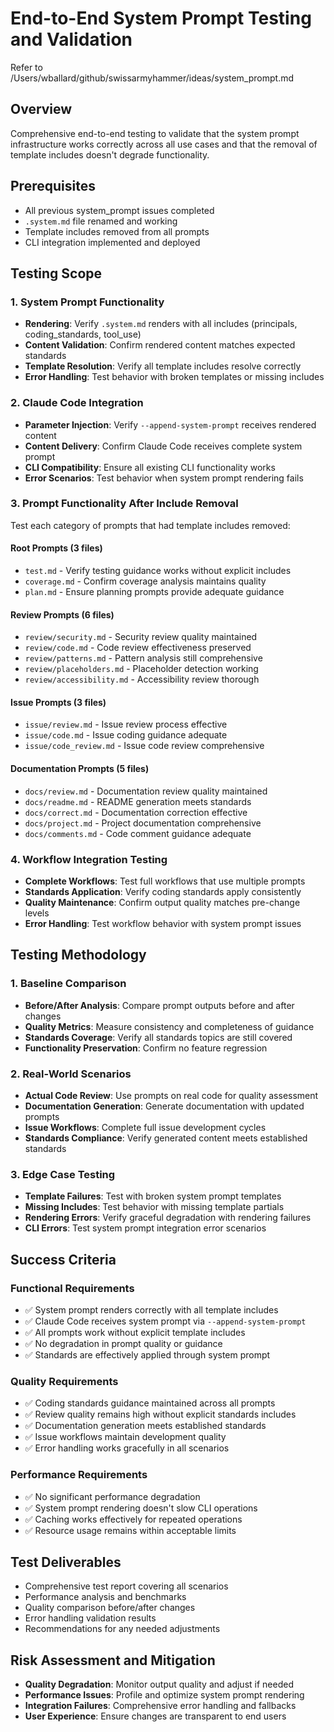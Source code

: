 # End-to-End System Prompt Testing and Validation

Refer to /Users/wballard/github/swissarmyhammer/ideas/system_prompt.md

## Overview
Comprehensive end-to-end testing to validate that the system prompt infrastructure works correctly across all use cases and that the removal of template includes doesn't degrade functionality.

## Prerequisites
- All previous system_prompt issues completed
- `.system.md` file renamed and working
- Template includes removed from all prompts
- CLI integration implemented and deployed

## Testing Scope

### 1. System Prompt Functionality
- **Rendering**: Verify `.system.md` renders with all includes (principals, coding_standards, tool_use)
- **Content Validation**: Confirm rendered content matches expected standards
- **Template Resolution**: Verify all template includes resolve correctly
- **Error Handling**: Test behavior with broken templates or missing includes

### 2. Claude Code Integration
- **Parameter Injection**: Verify `--append-system-prompt` receives rendered content
- **Content Delivery**: Confirm Claude Code receives complete system prompt
- **CLI Compatibility**: Ensure all existing CLI functionality works
- **Error Scenarios**: Test behavior when system prompt rendering fails

### 3. Prompt Functionality After Include Removal
Test each category of prompts that had template includes removed:

#### Root Prompts (3 files)
- `test.md` - Verify testing guidance works without explicit includes
- `coverage.md` - Confirm coverage analysis maintains quality
- `plan.md` - Ensure planning prompts provide adequate guidance

#### Review Prompts (6 files)  
- `review/security.md` - Security review quality maintained
- `review/code.md` - Code review effectiveness preserved
- `review/patterns.md` - Pattern analysis still comprehensive
- `review/placeholders.md` - Placeholder detection working
- `review/accessibility.md` - Accessibility review thorough

#### Issue Prompts (3 files)
- `issue/review.md` - Issue review process effective
- `issue/code.md` - Issue coding guidance adequate
- `issue/code_review.md` - Issue code review comprehensive

#### Documentation Prompts (5 files)
- `docs/review.md` - Documentation review quality maintained
- `docs/readme.md` - README generation meets standards  
- `docs/correct.md` - Documentation correction effective
- `docs/project.md` - Project documentation comprehensive
- `docs/comments.md` - Code comment guidance adequate

### 4. Workflow Integration Testing
- **Complete Workflows**: Test full workflows that use multiple prompts
- **Standards Application**: Verify coding standards apply consistently
- **Quality Maintenance**: Confirm output quality matches pre-change levels
- **Error Handling**: Test workflow behavior with system prompt issues

## Testing Methodology

### 1. Baseline Comparison
- **Before/After Analysis**: Compare prompt outputs before and after changes
- **Quality Metrics**: Measure consistency and completeness of guidance
- **Standards Coverage**: Verify all standards topics are still covered
- **Functionality Preservation**: Confirm no feature regression

### 2. Real-World Scenarios
- **Actual Code Review**: Use prompts on real code for quality assessment
- **Documentation Generation**: Generate documentation with updated prompts
- **Issue Workflows**: Complete full issue development cycles
- **Standards Compliance**: Verify generated content meets established standards

### 3. Edge Case Testing
- **Template Failures**: Test with broken system prompt templates
- **Missing Includes**: Test behavior with missing template partials
- **Rendering Errors**: Verify graceful degradation with rendering failures
- **CLI Errors**: Test system prompt integration error scenarios

## Success Criteria

### Functional Requirements
- ✅ System prompt renders correctly with all template includes
- ✅ Claude Code receives system prompt via `--append-system-prompt`
- ✅ All prompts work without explicit template includes
- ✅ No degradation in prompt quality or guidance
- ✅ Standards are effectively applied through system prompt

### Quality Requirements  
- ✅ Coding standards guidance maintained across all prompts
- ✅ Review quality remains high without explicit standards includes
- ✅ Documentation generation meets established standards
- ✅ Issue workflows maintain development quality
- ✅ Error handling works gracefully in all scenarios

### Performance Requirements
- ✅ No significant performance degradation
- ✅ System prompt rendering doesn't slow CLI operations
- ✅ Caching works effectively for repeated operations
- ✅ Resource usage remains within acceptable limits

## Test Deliverables
- Comprehensive test report covering all scenarios
- Performance analysis and benchmarks
- Quality comparison before/after changes
- Error handling validation results
- Recommendations for any needed adjustments

## Risk Assessment and Mitigation
- **Quality Degradation**: Monitor output quality and adjust if needed
- **Performance Issues**: Profile and optimize system prompt rendering
- **Integration Failures**: Comprehensive error handling and fallbacks
- **User Experience**: Ensure changes are transparent to end users